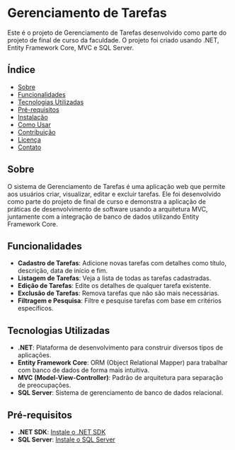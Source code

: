 # Gerenciamento de Tarefas

Este é o projeto de Gerenciamento de Tarefas desenvolvido como parte do projeto de final de curso da faculdade. O projeto foi criado usando .NET, Entity Framework Core, MVC e SQL Server.

## Índice

- [Sobre](#sobre)
- [Funcionalidades](#funcionalidades)
- [Tecnologias Utilizadas](#tecnologias-utilizadas)
- [Pré-requisitos](#pré-requisitos)
- [Instalação](#instalação)
- [Como Usar](#como-usar)
- [Contribuição](#contribuição)
- [Licença](#licença)
- [Contato](#contato)

## Sobre

O sistema de Gerenciamento de Tarefas é uma aplicação web que permite aos usuários criar, visualizar, editar e excluir tarefas. Ele foi desenvolvido como parte do projeto de final de curso e demonstra a aplicação de práticas de desenvolvimento de software usando a arquitetura MVC, juntamente com a integração de banco de dados utilizando Entity Framework Core.

## Funcionalidades

- **Cadastro de Tarefas**: Adicione novas tarefas com detalhes como título, descrição, data de início e fim.
- **Listagem de Tarefas**: Veja a lista de todas as tarefas cadastradas.
- **Edição de Tarefas**: Edite os detalhes de qualquer tarefa existente.
- **Exclusão de Tarefas**: Remova tarefas que não são mais necessárias.
- **Filtragem e Pesquisa**: Filtre e pesquise tarefas com base em critérios específicos.

## Tecnologias Utilizadas

- **.NET**: Plataforma de desenvolvimento para construir diversos tipos de aplicações.
- **Entity Framework Core**: ORM (Object Relational Mapper) para trabalhar com banco de dados de forma mais intuitiva.
- **MVC (Model-View-Controller)**: Padrão de arquitetura para separação de preocupações.
- **SQL Server**: Sistema de gerenciamento de banco de dados relacional.

## Pré-requisitos

- **.NET SDK**: [Instale o .NET SDK](https://dotnet.microsoft.com/download)
- **SQL Server**: [Instale o SQL Server](https://www.microsoft.com/en-us/sql-server/sql-server-downloads)
